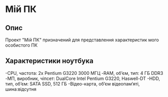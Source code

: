 # Мій ПК

## Опис
Проект "Мій ПК" призначений для представлення характеристик мого особистого ПК

## Характеристики ноутбука
-CPU, частота: 2x Pentium G3220 3000 МГЦ
-RAM, об’єм, тип: 4 ГБ DDR3
-МП, виробник, чіпсет: DualCore Intel Pentium G3220, Haswell-DT
-HDD, тип, об’єм: SATA SSD, 512 ГБ
-Відео-карта, об’єм відеопам’яті, шина:відсутня
